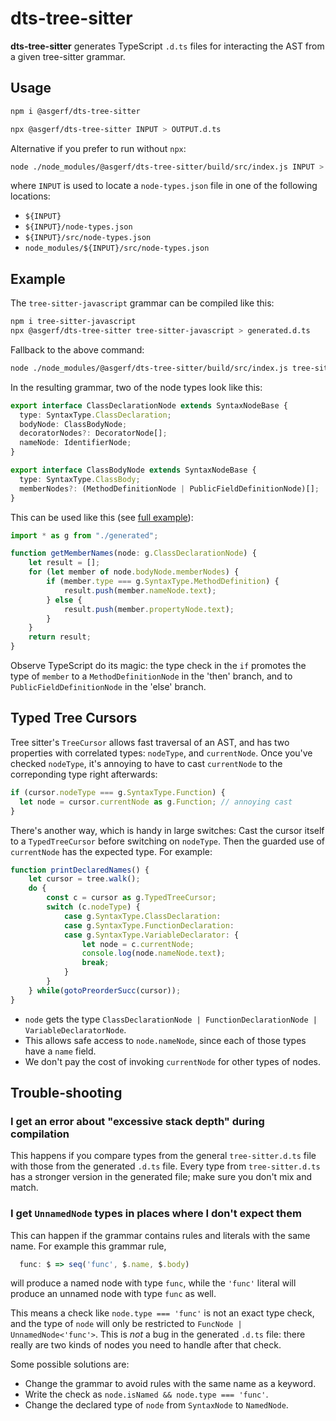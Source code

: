 # dts-tree-sitter

**dts-tree-sitter** generates TypeScript `.d.ts` files for interacting the AST from a given tree-sitter grammar.

## Usage

```sh
npm i @asgerf/dts-tree-sitter

npx @asgerf/dts-tree-sitter INPUT > OUTPUT.d.ts
```
Alternative if you prefer to run without `npx`:

```sh
node ./node_modules/@asgerf/dts-tree-sitter/build/src/index.js INPUT > OUTPUT.d.ts
```

where `INPUT` is used to locate a `node-types.json` file in one of the following locations:
- `${INPUT}`
- `${INPUT}/node-types.json`
- `${INPUT}/src/node-types.json`
- `node_modules/${INPUT}/src/node-types.json`

## Example

The `tree-sitter-javascript` grammar can be compiled like this:

```sh
npm i tree-sitter-javascript
npx @asgerf/dts-tree-sitter tree-sitter-javascript > generated.d.ts
```

Fallback to the above command:

```sh
node ./node_modules/@asgerf/dts-tree-sitter/build/src/index.js tree-sitter-javascript > generated.d.ts
```

In the resulting grammar, two of the node types look like this:
```ts
export interface ClassDeclarationNode extends SyntaxNodeBase {
  type: SyntaxType.ClassDeclaration;
  bodyNode: ClassBodyNode;
  decoratorNodes?: DecoratorNode[];
  nameNode: IdentifierNode;
}

export interface ClassBodyNode extends SyntaxNodeBase {
  type: SyntaxType.ClassBody;
  memberNodes?: (MethodDefinitionNode | PublicFieldDefinitionNode)[];
}
```

This can be used like this (see [full example](examples/javascript/index.ts)):
```ts
import * as g from "./generated";

function getMemberNames(node: g.ClassDeclarationNode) {
    let result = [];
    for (let member of node.bodyNode.memberNodes) {
        if (member.type === g.SyntaxType.MethodDefinition) {
            result.push(member.nameNode.text);
        } else {
            result.push(member.propertyNode.text);
        }
    }
    return result;
}
```

Observe TypeScript do its magic: the type check in the `if` promotes the type of `member` to a `MethodDefinitionNode`
in the 'then' branch, and to `PublicFieldDefinitionNode` in the 'else' branch.

## Typed Tree Cursors

Tree sitter's `TreeCursor` allows fast traversal of an AST, and has two properties with correlated types: `nodeType`, and `currentNode`.
Once you've checked `nodeType`, it's annoying to have to cast `currentNode` to the correponding type right afterwards:
```ts
if (cursor.nodeType === g.SyntaxType.Function) {
  let node = cursor.currentNode as g.Function; // annoying cast
}
```

There's another way, which is handy in large switches: Cast the cursor itself to a `TypedTreeCursor` before switching on `nodeType`.
Then the guarded use of `currentNode` has the expected type. For example:
```ts
function printDeclaredNames() {
    let cursor = tree.walk();
    do {
        const c = cursor as g.TypedTreeCursor;
        switch (c.nodeType) {
            case g.SyntaxType.ClassDeclaration:
            case g.SyntaxType.FunctionDeclaration:
            case g.SyntaxType.VariableDeclarator: {
                let node = c.currentNode;
                console.log(node.nameNode.text);
                break;
            }
        }
    } while(gotoPreorderSucc(cursor));
}
```
- `node` gets the type `ClassDeclarationNode | FunctionDeclarationNode | VariableDeclaratorNode`.
- This allows safe access to `node.nameNode`, since each of those types have a `name` field.
- We don't pay the cost of invoking `currentNode` for other types of nodes.

## Trouble-shooting

### I get an error about "excessive stack depth" during compilation

This happens if you compare types from the general `tree-sitter.d.ts` file with those from the generated `.d.ts` file.
Every type from `tree-sitter.d.ts` has a stronger version in the generated file; make sure you don't mix and match.


### I get `UnnamedNode` types in places where I don't expect them

This can happen if the grammar contains rules and literals with the same name. For example this grammar rule,
```js
  func: $ => seq('func', $.name, $.body)
```
will produce a named node with type `func`, while the `'func'` literal will produce an unnamed node with type `func` as well.

This means a check like `node.type === 'func'` is not an exact type check, and the type of `node` will only be restricted to `FuncNode | UnnamedNode<'func'>`. This is _not_ a bug in the generated `.d.ts` file: there really are two kinds of nodes you need to handle after that check.

Some possible solutions are:
- Change the grammar to avoid rules with the same name as a keyword.
- Write the check as `node.isNamed && node.type === 'func'`.
- Change the declared type of `node` from `SyntaxNode` to `NamedNode`.
